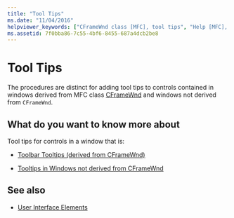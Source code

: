 ```yaml
---
title: "Tool Tips"
ms.date: "11/04/2016"
helpviewer_keywords: ["CFrameWnd class [MFC], tool tips", "Help [MFC], tool tips for controls", "tool tips [MFC], CFrameWnd", "controls [MFC], tool tips", "buttons [MFC], tool tips"]
ms.assetid: 7f0bba86-7c55-4bf6-8455-687a4dcb2be8
---
```

# Tool Tips

The procedures are distinct for adding tool tips to controls contained in windows derived from MFC class [CFrameWnd](../mfc/reference/cframewnd-class.md) and windows not derived from `CFrameWnd`.

## What do you want to know more about

Tool tips for controls in a window that is:

- [Toolbar Tooltips (derived from CFrameWnd)](../mfc/toolbar-tool-tips.md)

- [Tooltips in Windows not derived from CFrameWnd](../mfc/tool-tips-in-windows-not-derived-from-cframewnd.md)

## See also

- [User Interface Elements](../mfc/user-interface-elements-mfc.md)
